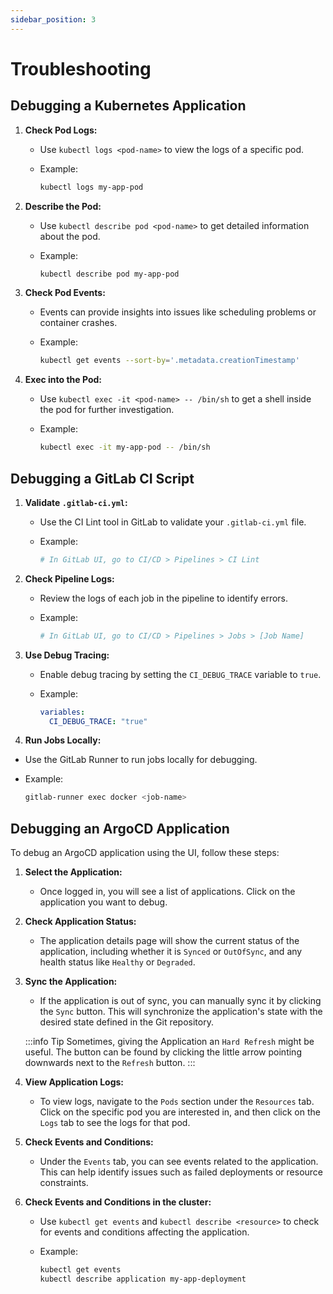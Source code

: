 ```yaml
---
sidebar_position: 3
---
```


# Troubleshooting

## Debugging a Kubernetes Application

1. **Check Pod Logs:**

   - Use `kubectl logs <pod-name>` to view the logs of a specific pod.
   - Example:

     ```sh
     kubectl logs my-app-pod
     ```

2. **Describe the Pod:**

   - Use `kubectl describe pod <pod-name>` to get detailed information about the pod.
   - Example:

     ```sh
     kubectl describe pod my-app-pod
     ```

3. **Check Pod Events:**

   - Events can provide insights into issues like scheduling problems or container crashes.
   - Example:

     ```sh
     kubectl get events --sort-by='.metadata.creationTimestamp'
     ```

4. **Exec into the Pod:**

   - Use `kubectl exec -it <pod-name> -- /bin/sh` to get a shell inside the pod for further investigation.
   - Example:

     ```sh
     kubectl exec -it my-app-pod -- /bin/sh
     ```

## Debugging a GitLab CI Script

1. **Validate `.gitlab-ci.yml`:**

   - Use the CI Lint tool in GitLab to validate your `.gitlab-ci.yml` file.
   - Example:

     ```sh
     # In GitLab UI, go to CI/CD > Pipelines > CI Lint
     ```

2. **Check Pipeline Logs:**

   - Review the logs of each job in the pipeline to identify errors.
   - Example:

     ```sh
     # In GitLab UI, go to CI/CD > Pipelines > Jobs > [Job Name]
     ```

3. **Use Debug Tracing:**

   - Enable debug tracing by setting the `CI_DEBUG_TRACE` variable to `true`.
   - Example:

     ```yaml
     variables:
       CI_DEBUG_TRACE: "true"
     ```

4. **Run Jobs Locally:**

- Use the GitLab Runner to run jobs locally for debugging.
- Example:

  ```sh
  gitlab-runner exec docker <job-name>
  ```

## Debugging an ArgoCD Application

To debug an ArgoCD application using the UI, follow these steps:

1. **Select the Application:**

   - Once logged in, you will see a list of applications. Click on the application you want to debug.

2. **Check Application Status:**

   - The application details page will show the current status of the application, including whether it is `Synced` or `OutOfSync`, and any health status like `Healthy` or `Degraded`.

3. **Sync the Application:**

   - If the application is out of sync, you can manually sync it by clicking the `Sync` button. This will synchronize the application's state with the desired state defined in the Git repository.

   :::info Tip
   Sometimes, giving the Application an `Hard Refresh` might be useful. The button can be found by clicking the little arrow pointing downwards next to the `Refresh` button.
   :::

4. **View Application Logs:**

   - To view logs, navigate to the `Pods` section under the `Resources` tab. Click on the specific pod you are interested in, and then click on the `Logs` tab to see the logs for that pod.

5. **Check Events and Conditions:**

   - Under the `Events` tab, you can see events related to the application. This can help identify issues such as failed deployments or resource constraints.

6. **Check Events and Conditions in the cluster:**

   - Use `kubectl get events` and `kubectl describe <resource>` to check for events and conditions affecting the application.
   - Example:

     ```sh
     kubectl get events
     kubectl describe application my-app-deployment
     ```
